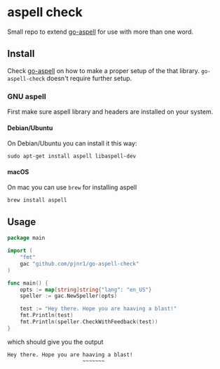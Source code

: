 # aspell check

Small repo to extend [go-aspell](https://github.com/trustmaster/go-aspell) 
for use with more than one word.

## Install

Check [go-aspell](https://github.com/trustmaster/go-aspell) on how to make a 
proper setup of the that library. `go-aspell-check` doesn't require further 
setup.

### GNU aspell

First make sure aspell library and headers are installed on your system.

#### Debian/Ubuntu
On Debian/Ubuntu you can install it this way:
```
sudo apt-get install aspell libaspell-dev
```

#### macOS
On mac you can use `brew` for installing aspell
```
brew install aspell
```


## Usage

```go
package main

import (
	"fmt"
	gac "github.com/pjnr1/go-aspell-check"
)

func main() {
	opts := map[string]string{"lang": "en_US"}
	speller := gac.NewSpeller(opts)

	test := "Hey there. Hope you are haaving a blast!"
	fmt.Println(test)
	fmt.Println(speller.CheckWithFeedback(test))
}
```

which should give you the output

```
Hey there. Hope you are haaving a blast!
                        ~~~~~~~         
```

